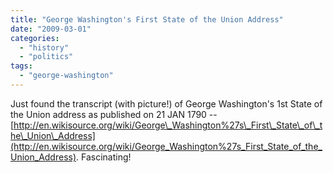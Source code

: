 ```yaml
---
title: "George Washington's First State of the Union Address"
date: "2009-03-01"
categories: 
  - "history"
  - "politics"
tags: 
  - "george-washington"
---
```


Just found the transcript (with picture!) of George Washington's 1st State of the Union address as published on 21 JAN 1790 -- [http://en.wikisource.org/wiki/George\_Washington%27s\_First\_State\_of\_the\_Union\_Address](http://en.wikisource.org/wiki/George_Washington%27s_First_State_of_the_Union_Address). Fascinating!
